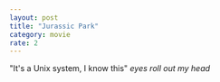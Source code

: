 ```yaml
---
layout: post
title: "Jurassic Park"
category: movie
rate: 2
---
```


"It's a Unix system, I know this" *eyes roll out my head*

